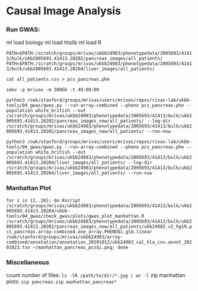 # Causal Image Analysis
 

### Run GWAS:

ml load biology
ml load htslib
ml load R

```PATH=$PATH:/scratch/groups/mrivas/ukbb24983/phenotypedata/2005693/41413/bulk/ukb2005693.41413.20202/pancreas_images/all_patients/```
```PATH=$PATH:/scratch/groups/mrivas/ukbb24983/phenotypedata/2005693/41413/bulk/ukb2005693.41413.20204/liver_images/all_patients/```

```cat all_patients.csv > pcs_pancreas.phe```

``sdev -p mrivas -m 300Gb -t 48:00:00``

```python3 /oak/stanford/groups/mrivas/users/mrivas/repos/rivas-lab/ukbb-tools/04_gwas/gwas.py --run-array-combined --pheno pcs_pancreas.phe --population white_british --out /scratch/groups/mrivas/ukbb24983/phenotypedata/2005693/41413/bulk/ukb2005693.41413.20202/pancreas_images_new/all_patients/ --log-dir /scratch/groups/mrivas/ukbb24983/phenotypedata/2005693/41413/bulk/ukb2005693.41413.20202/pancreas_images_new/all_patients/ --run-now```

```python3 /oak/stanford/groups/mrivas/users/mrivas/repos/rivas-lab/ukbb-tools/04_gwas/gwas.py --run-array-combined --pheno pcs_pancreas.phe --population white_british --out /scratch/groups/mrivas/ukbb24983/phenotypedata/2005693/41413/bulk/ukb2005693.41413.20204/liver_images/all_patients/ --log-dir /scratch/groups/mrivas/ukbb24983/phenotypedata/2005693/41413/bulk/ukb2005693.41413.20204/liver_images/all_patients/ --run-now```

### Manhattan Plot

```for i in {1..20}; do Rscript /scratch/groups/mrivas/ukbb24983/phenotypedata/2005693/41413/bulk/ukb2005693.41413.20204/ukbb-tools/04_gwas/check_gwas/plots/gwas_plot_manhattan.R /scratch/groups/mrivas/ukbb24983/phenotypedata/2005693/41413/bulk/ukb2005693.41413.20202/pancreas_images_new/all_patients/ukb24983_v2_hg19.pcs_pancreas.array-combined.one_array.PHENO$i.glm.linear /oak/stanford/groups/mrivas/ukbb24983/array-combined/annotation/annotation_20201012/ukb24983_cal_hla_cnv.annot_20201023.tsv ~/manhattan_pancreas_pcs$i.png; done```

### Miscellaneous
count number of files: ```ls -lR /path/to/dir/*.jpg | wc -l```
zip manhattan plots: ```zip pancreas.zip manhattan_pancreas*```
